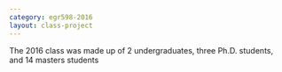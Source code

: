 ```yaml
---
category: egr598-2016
layout: class-project
---
```


The 2016 class was made up of 2 undergraduates, three Ph.D. students, and 14 masters students
